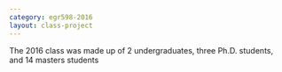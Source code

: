 ```yaml
---
category: egr598-2016
layout: class-project
---
```


The 2016 class was made up of 2 undergraduates, three Ph.D. students, and 14 masters students
